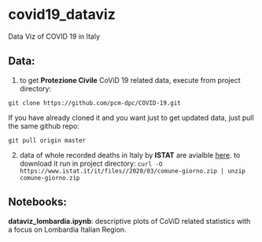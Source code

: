 # covid19_dataviz
Data Viz of COVID 19 in Italy

## Data: 
1. to get **Protezione Civile** CoViD 19 related data, execute from project directory:  

`git clone https://github.com/pcm-dpc/COVID-19.git`  
  
If you have already cloned it and you want just to get updated data, just pull the same github repo:  

`git pull origin master` 

2. data of whole recorded deaths in Italy by **ISTAT** are avialble [here](https://www.istat.it/it/files//2020/03/comune-giorno.zip).
to download it run in project directory:
`curl -O https://www.istat.it/it/files//2020/03/comune-giorno.zip | unzip comune-giorno.zip`


## Notebooks:  

**dataviz_lombardia.ipynb**: descriptive plots of CoViD related statistics with a focus on Lombardia Italian Region.  

